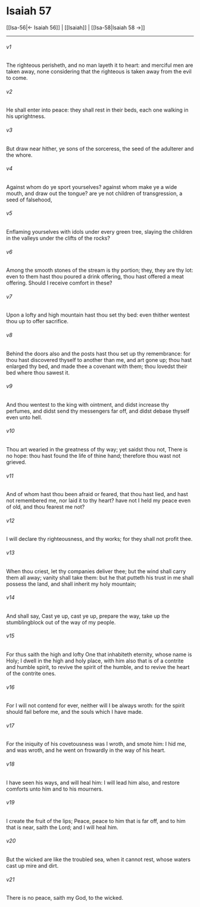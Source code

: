 # Isaiah 57

[[Isa-56|← Isaiah 56]] | [[Isaiah]] | [[Isa-58|Isaiah 58 →]]
***

###### v1
The righteous perisheth, and no man layeth it to heart: and merciful men are taken away, none considering that the righteous is taken away from the evil to come.
###### v2
He shall enter into peace: they shall rest in their beds, each one walking in his uprightness.
###### v3
But draw near hither, ye sons of the sorceress, the seed of the adulterer and the whore.
###### v4
Against whom do ye sport yourselves? against whom make ye a wide mouth, and draw out the tongue? are ye not children of transgression, a seed of falsehood,
###### v5
Enflaming yourselves with idols under every green tree, slaying the children in the valleys under the clifts of the rocks?
###### v6
Among the smooth stones of the stream is thy portion; they, they are thy lot: even to them hast thou poured a drink offering, thou hast offered a meat offering. Should I receive comfort in these?
###### v7
Upon a lofty and high mountain hast thou set thy bed: even thither wentest thou up to offer sacrifice.
###### v8
Behind the doors also and the posts hast thou set up thy remembrance: for thou hast discovered thyself to another than me, and art gone up; thou hast enlarged thy bed, and made thee a covenant with them; thou lovedst their bed where thou sawest it.
###### v9
And thou wentest to the king with ointment, and didst increase thy perfumes, and didst send thy messengers far off, and didst debase thyself even unto hell.
###### v10
Thou art wearied in the greatness of thy way; yet saidst thou not, There is no hope: thou hast found the life of thine hand; therefore thou wast not grieved.
###### v11
And of whom hast thou been afraid or feared, that thou hast lied, and hast not remembered me, nor laid it to thy heart? have not I held my peace even of old, and thou fearest me not?
###### v12
I will declare thy righteousness, and thy works; for they shall not profit thee.
###### v13
When thou criest, let thy companies deliver thee; but the wind shall carry them all away; vanity shall take them: but he that putteth his trust in me shall possess the land, and shall inherit my holy mountain;
###### v14
And shall say, Cast ye up, cast ye up, prepare the way, take up the stumblingblock out of the way of my people.
###### v15
For thus saith the high and lofty One that inhabiteth eternity, whose name is Holy; I dwell in the high and holy place, with him also that is of a contrite and humble spirit, to revive the spirit of the humble, and to revive the heart of the contrite ones.
###### v16
For I will not contend for ever, neither will I be always wroth: for the spirit should fail before me, and the souls which I have made.
###### v17
For the iniquity of his covetousness was I wroth, and smote him: I hid me, and was wroth, and he went on frowardly in the way of his heart.
###### v18
I have seen his ways, and will heal him: I will lead him also, and restore comforts unto him and to his mourners.
###### v19
I create the fruit of the lips; Peace, peace to him that is far off, and to him that is near, saith the Lord; and I will heal him.
###### v20
But the wicked are like the troubled sea, when it cannot rest, whose waters cast up mire and dirt.
###### v21
There is no peace, saith my God, to the wicked. 
